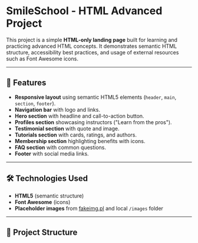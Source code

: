 # SmileSchool - HTML Advanced Project

This project is a simple **HTML-only landing page** built for learning and practicing advanced HTML concepts. It demonstrates semantic HTML structure, accessibility best practices, and usage of external resources such as Font Awesome icons.

---

## 🚀 Features
- **Responsive layout** using semantic HTML5 elements (`header`, `main`, `section`, `footer`).
- **Navigation bar** with logo and links.
- **Hero section** with headline and call-to-action button.
- **Profiles section** showcasing instructors ("Learn from the pros").
- **Testimonial section** with quote and image.
- **Tutorials section** with cards, ratings, and authors.
- **Membership section** highlighting benefits with icons.
- **FAQ section** with common questions.
- **Footer** with social media links.

---

## 🛠️ Technologies Used
- **HTML5** (semantic structure)
- **Font Awesome** (icons)
- **Placeholder images** from [fakeimg.pl](https://fakeimg.pl/) and local `/images` folder

---

## 📂 Project Structure
